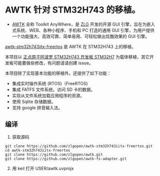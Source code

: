 # AWTK 针对 STM32H743 的移植。

* [AWTK](https://github.com/zlgopen/awtk) 全称 Toolkit AnyWhere，是 [ZLG](http://www.zlg.cn/) 开发的开源 GUI 引擎，旨在为嵌入式系统、WEB、各种小程序、手机和 PC 打造的通用 GUI 引擎，为用户提供一个功能强大、高效可靠、简单易用、可轻松做出炫酷效果的 GUI 引擎。

[awtk-stm32h743iitx-freertos](https://github.com/zlgopen/awtk-stm32h743iitx-freertos) 是 AWTK 在 STM32H743 上的移植。

本项目以 [正点原子阿波罗 STM32H743 开发板 STM32H7](https://item.taobao.com/item.htm?id=571115692251&ali_refid=a3_430582_1006:1103191143:N:HIGgPtZ%2BAhQpeEvXe%2FK1RspPjJRVCvOC:5b41a06d9f58d787690cd30a8865e887&ali_trackid=1_5b41a06d9f58d787690cd30a8865e887&spm=a230r.1.14.8#detail) 为载体移植，其它开发板可能要做些修改，有问题请请创建 issue。

本项目除了实现基本功能的移植外，还提供了如下功能：

* 集成实时操作系统 (RTOS)（FreeRTOS)
* 集成 FATFS 文件系统，访问 SD 卡的数据。
* 实现从文件系统加载应用程序的资源。
* 使用 Sqlite 存储数据。
* 支持 google 拼音输入法。

## 编译

1. 获取源码

```
git clone https://github.com/zlgopen/awtk-stm32h743iitx-freertos.git
cd awtk-stm32h743iitx-freertos
git clone https://github.com/zlgopen/awtk.git
git clone https://github.com/zlgopen/awtk-fs-adapter.git
```

2. 用 keil 打开 USER/awtk.uvprojx



